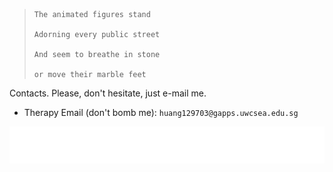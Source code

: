 >     The animated figures stand
> 
>     Adorning every public street
> 
>     And seem to breathe in stone
> 
>     or move their marble feet

Contacts. Please, don't hesitate, just e-mail me.
* Therapy Email (don't bomb me): `huang129703@gapps.uwcsea.edu.sg`

<img alt="Cool stuffs" src="cool_stuff.svg">
